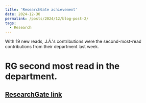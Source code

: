 ```yaml
---
title: 'ResearchGate achievement'
date: 2024-12-30
permalink: /posts/2024/12/blog-post-2/
tags:
  - Research
---
```


With 19 new reads, J.Á.'s contributions were the second-most-read contributions from their department last week.

RG second most read in the department.
======

[ResearchGate link](https://www.researchgate.net/profile/J-A-Acosta/achievement/67725e995f52e7595513e1a3)
------

